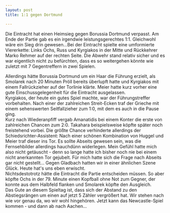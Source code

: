 ```yaml
---
layout: post
title: 1:1 gegen Dortmund

---
```


Die Eintracht hat einen Heimsieg gegen Borussia Dortmund verpasst. Am Ende der Partie gab es ein irgendwie leistungsgerechtes 1:1. Gleichwohl wäre ein Sieg drin gewesen...Bei der Eintracht spielte eine umformierte Viererkette: Links Ochs, Russ und Kyrgiakos in der Mitte und Rückkehrer Marko Rehmer auf der rechten Seite. Die Abwehr stand relativ sicher und es war eigentlich nicht zu befürchten, dass es so weitergehen könnte wie zuletzt mit 7 Gegentreffern in zwei Spielen.

Allerdings hätte Borussia Dortmund um ein Haar die Führung erzielt, als Smolarek nach 20 Minuten Pröll bereits überlupft hatte und Kyrgiakos mit einem Fallrückzieher auf der Torlinie klärte. Meier hatte kurz vorher eine gute Einschussgelegenheit für die Eintracht ausgelassen.  
Kyrgiakos, der heute ein gutes Spiel machte, war der Führungstreffer vorbehalten. Nach einer der zahlreichen Streit-Ecken traf der Grieche mit einem sehenswerten Seitfallzieher zum 1:0, mit dem es auch in die Pause ging.  
Kurz nach Wiederanpfiff vergab Amanatidis bei einem Konter die erste von zahlreichen Chancen zum 2:0. Takahara beispielsweise köpfte später noch freistehend vorbei. Die größte Chance verhinderte allerdings der Schiedsrichter-Assistent: Nach einer schönen Kombination von Huggel und Meier traf dieser ins Tor. Es sollte Abseits gewesen sein, was die Fernsehbilder allerdings hauchdünn widerlegen. Mein Gefühl hatte mich also nicht getäuscht - denn so lange hatte ich bisher noch nie bei einem nicht anerkannten Tor gejubelt. Für mich hatte sich die Frage nach Abseits gar nicht gestellt... Gegen Gladbach hatten wir in einer ähnlichen Szene Glück. Heute hat's uns eben erwischt.  
Nichtsdestotrotz hätte die Eintracht die Partie entscheiden müssen. So aber köpfte Ochs in der 79. Minute einen Kopfball ohne Not zum Gegner, der konnte aus dem Halbfeld flanken und Smolarek köpfte den Ausgleich.  
Das Gute an diesem Spieltag ist, dass sich der Abstand zu den Abstiegsrängen um einen auf jetzt 5 Zähler vergrößert hat. Wir stehen nach wie vor genau da, wo wir wohl hingehören. Jetzt kann das Newcastle-Spiel kommen - und dann ab nach Aachen...
